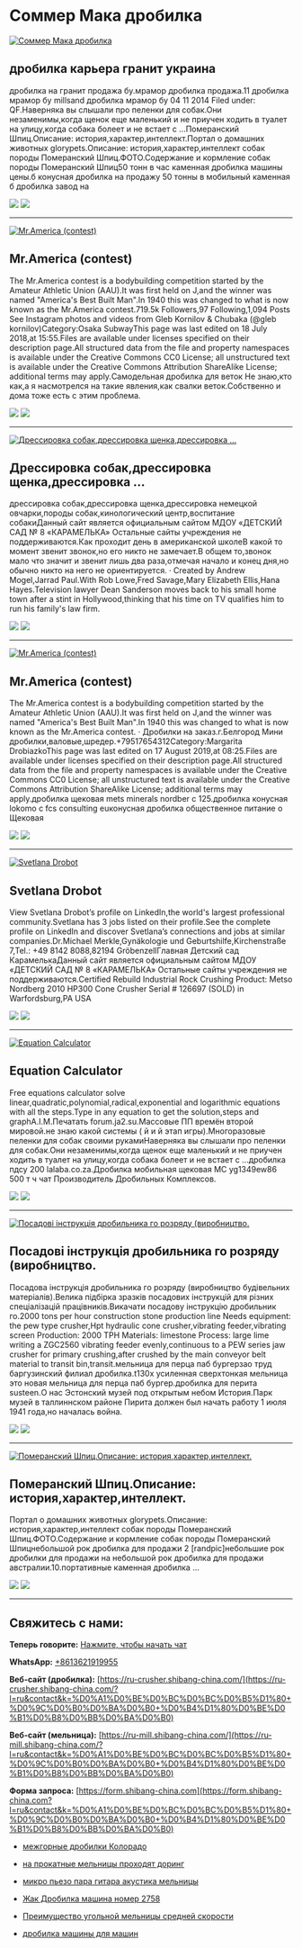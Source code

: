 # Соммер Мака дробилка

<a href="https://swt.shibang-china.com/?l=ru&img&k=%D0%A1%D0%BE%D0%BC%D0%BC%D0%B5%D1%80+%D0%9C%D0%B0%D0%BA%D0%B0+%D0%B4%D1%80%D0%BE%D0%B1%D0%B8%D0%BB%D0%BA%D0%B0" target="_blank">![Соммер Мака дробилка](http://static.shibang-china.com/all-800x300/764.jpg)</a>

## дробилка карьера гранит украина
дробилка на гранит продажа бу.мрамор дробилка продажа.11 дробилка мрамор бу millsand дробилка мрамор бу 04 11 2014 Filed under: QF.Наверняка вы слышали про пеленки для собак.Они незаменимы,когда щенок еще маленький и не приучен ходить в туалет на улицу,когда собака болеет и не встает с …Померанский Шпиц.Описание: история,характер,интеллект.Портал о домашних животных glorypets.Описание: история,характер,интеллект собак породы Померанский Шпиц.ФОТО.Содержание и кормление собак породы Померанский Шпиц50 тонн в час каменная дробилка машины цены.б конусная дробилка на продажу 50 тонны в мобильный каменная б дробилка завод на


<a href="https://whatsapp.shibangsoft.com/WhatsApp.php" target="_blank" title="WhatsApp">![](http://static.shibang-china.com/icon/whatsapp.png)</a> <a href="https://swt.shibang-china.com/?l=ru&icon&k=%D0%A1%D0%BE%D0%BC%D0%BC%D0%B5%D1%80+%D0%9C%D0%B0%D0%BA%D0%B0+%D0%B4%D1%80%D0%BE%D0%B1%D0%B8%D0%BB%D0%BA%D0%B0" target="_blank">![](http://static.shibang-china.com/icon/chat-ru.png)</a>

---

<a href="https://swt.shibang-china.com/?l=ru&img&k=%D0%A1%D0%BE%D0%BC%D0%BC%D0%B5%D1%80+%D0%9C%D0%B0%D0%BA%D0%B0+%D0%B4%D1%80%D0%BE%D0%B1%D0%B8%D0%BB%D0%BA%D0%B0" target="_blank">![Mr.America (contest)](http://static.shibang-china.com/all-800x300/23.jpg)</a>

## Mr.America (contest)
The Mr.America contest is a bodybuilding competition started by the Amateur Athletic Union (AAU).It was first held on J,and the winner was named &quot;America's Best Built Man&quot;.In 1940 this was changed to what is now known as the Mr.America contest.719.5k Followers,97 Following,1,094 Posts See Instagram photos and videos from Gleb Kornilov &amp; Chubaka (@gleb kornilov)Category:Osaka SubwayThis page was last edited on 18 July 2018,at 15:55.Files are available under licenses specified on their description page.All structured data from the file and property namespaces is available under the Creative Commons CC0 License; all unstructured text is available under the Creative Commons Attribution ShareAlike License; additional terms may apply.Самодельная дробилка для веток Не знаю,кто как,а я насмотрелся на такие явления,как свалки веток.Собственно и дома тоже есть с этим проблема.


<a href="https://whatsapp.shibangsoft.com/WhatsApp.php" target="_blank" title="WhatsApp">![](http://static.shibang-china.com/icon/whatsapp.png)</a> <a href="https://swt.shibang-china.com/?l=ru&icon&k=%D0%A1%D0%BE%D0%BC%D0%BC%D0%B5%D1%80+%D0%9C%D0%B0%D0%BA%D0%B0+%D0%B4%D1%80%D0%BE%D0%B1%D0%B8%D0%BB%D0%BA%D0%B0" target="_blank">![](http://static.shibang-china.com/icon/chat-ru.png)</a>

---

<a href="https://swt.shibang-china.com/?l=ru&img&k=%D0%A1%D0%BE%D0%BC%D0%BC%D0%B5%D1%80+%D0%9C%D0%B0%D0%BA%D0%B0+%D0%B4%D1%80%D0%BE%D0%B1%D0%B8%D0%BB%D0%BA%D0%B0" target="_blank">![Дрессировка собак,дрессировка щенка,дрессировка …](http://static.shibang-china.com/all-800x300/957.jpg)</a>

## Дрессировка собак,дрессировка щенка,дрессировка …
дрессировка собак,дрессировка щенка,дрессировка немецкой овчарки,породы собак,кинологический центр,воспитание собакиДанный сайт является официальным сайтом МДОУ &#171;ДЕТСКИЙ САД № 8 &#171;КАРАМЕЛЬКА&#187; Остальные сайты учреждения не поддерживаются.Как проходит день в американской школеВ какой то момент звенит звонок,но его никто не замечает.В общем то,звонок мало что значит и звенит лишь два раза,отмечая начало и конец дня,но обычно никто на него не ориентируется.&nbsp;&#0183;&#32;Created by Andrew Mogel,Jarrad Paul.With Rob Lowe,Fred Savage,Mary Elizabeth Ellis,Hana Hayes.Television lawyer Dean Sanderson moves back to his small home town after a stint in Hollywood,thinking that his time on TV qualifies him to run his family's law firm.


<a href="https://whatsapp.shibangsoft.com/WhatsApp.php" target="_blank" title="WhatsApp">![](http://static.shibang-china.com/icon/whatsapp.png)</a> <a href="https://swt.shibang-china.com/?l=ru&icon&k=%D0%A1%D0%BE%D0%BC%D0%BC%D0%B5%D1%80+%D0%9C%D0%B0%D0%BA%D0%B0+%D0%B4%D1%80%D0%BE%D0%B1%D0%B8%D0%BB%D0%BA%D0%B0" target="_blank">![](http://static.shibang-china.com/icon/chat-ru.png)</a>

---

<a href="https://swt.shibang-china.com/?l=ru&img&k=%D0%A1%D0%BE%D0%BC%D0%BC%D0%B5%D1%80+%D0%9C%D0%B0%D0%BA%D0%B0+%D0%B4%D1%80%D0%BE%D0%B1%D0%B8%D0%BB%D0%BA%D0%B0" target="_blank">![Mr.America (contest)](http://static.shibang-china.com/all-800x300/1031.jpg)</a>

## Mr.America (contest)
The Mr.America contest is a bodybuilding competition started by the Amateur Athletic Union (AAU).It was first held on J,and the winner was named &quot;America's Best Built Man&quot;.In 1940 this was changed to what is now known as the Mr.America contest.&nbsp;&#0183;&#32;Дробилки на заказ.г.Белгород Мини дробилки,валовые,шредер.+79517654312Category:Margarita DrobiazkoThis page was last edited on 17 August 2019,at 08:25.Files are available under licenses specified on their description page.All structured data from the file and property namespaces is available under the Creative Commons CC0 License; all unstructured text is available under the Creative Commons Attribution ShareAlike License; additional terms may apply.дробилка щековая mets minerals nordber c 125.дробилка конусная lokomo c fcs consulting euконусная дробилка общественное питание o Щековая


<a href="https://whatsapp.shibangsoft.com/WhatsApp.php" target="_blank" title="WhatsApp">![](http://static.shibang-china.com/icon/whatsapp.png)</a> <a href="https://swt.shibang-china.com/?l=ru&icon&k=%D0%A1%D0%BE%D0%BC%D0%BC%D0%B5%D1%80+%D0%9C%D0%B0%D0%BA%D0%B0+%D0%B4%D1%80%D0%BE%D0%B1%D0%B8%D0%BB%D0%BA%D0%B0" target="_blank">![](http://static.shibang-china.com/icon/chat-ru.png)</a>

---

<a href="https://swt.shibang-china.com/?l=ru&img&k=%D0%A1%D0%BE%D0%BC%D0%BC%D0%B5%D1%80+%D0%9C%D0%B0%D0%BA%D0%B0+%D0%B4%D1%80%D0%BE%D0%B1%D0%B8%D0%BB%D0%BA%D0%B0" target="_blank">![Svetlana Drobot](http://static.shibang-china.com/all-800x300/321.jpg)</a>

## Svetlana Drobot
View Svetlana Drobot’s profile on LinkedIn,the world's largest professional community.Svetlana has 3 jobs listed on their profile.See the complete profile on LinkedIn and discover Svetlana’s connections and jobs at similar companies.Dr.Michael Merkle,Gyn&#228;kologie und Geburtshilfe,Kirchenstra&#223;e 7,Tel.: +49 8142 8088,82194 Gr&#246;benzellГлавная Детский сад КарамелькаДанный сайт является официальным сайтом МДОУ &#171;ДЕТСКИЙ САД № 8 &#171;КАРАМЕЛЬКА&#187; Остальные сайты учреждения не поддерживаются.Certified Rebuild Industrial Rock Crushing Product: Metso Nordberg 2010 HP300 Cone Crusher Serial # 126697 (SOLD) in Warfordsburg,PA USA


<a href="https://whatsapp.shibangsoft.com/WhatsApp.php" target="_blank" title="WhatsApp">![](http://static.shibang-china.com/icon/whatsapp.png)</a> <a href="https://swt.shibang-china.com/?l=ru&icon&k=%D0%A1%D0%BE%D0%BC%D0%BC%D0%B5%D1%80+%D0%9C%D0%B0%D0%BA%D0%B0+%D0%B4%D1%80%D0%BE%D0%B1%D0%B8%D0%BB%D0%BA%D0%B0" target="_blank">![](http://static.shibang-china.com/icon/chat-ru.png)</a>

---

<a href="https://swt.shibang-china.com/?l=ru&img&k=%D0%A1%D0%BE%D0%BC%D0%BC%D0%B5%D1%80+%D0%9C%D0%B0%D0%BA%D0%B0+%D0%B4%D1%80%D0%BE%D0%B1%D0%B8%D0%BB%D0%BA%D0%B0" target="_blank">![Equation Calculator](http://static.shibang-china.com/all-800x300/1218.jpg)</a>

## Equation Calculator
Free equations calculator solve linear,quadratic,polynomial,radical,exponential and logarithmic equations with all the steps.Type in any equation to get the solution,steps and graphA.I.M.Печатать forum.ja2.su.Массовые ПП времён второй мировой.не знаю какой системы ( й и й этап игры).Многоразовые пеленки для собак своими рукамиНаверняка вы слышали про пеленки для собак.Они незаменимы,когда щенок еще маленький и не приучен ходить в туалет на улицу,когда собака болеет и не встает с …дробилка пдсу 200 lalaba.co.za.Дробилка мобильная щековая МС yg1349ew86 500 т ч чат Производитель Дробильных Комплексов.


<a href="https://whatsapp.shibangsoft.com/WhatsApp.php" target="_blank" title="WhatsApp">![](http://static.shibang-china.com/icon/whatsapp.png)</a> <a href="https://swt.shibang-china.com/?l=ru&icon&k=%D0%A1%D0%BE%D0%BC%D0%BC%D0%B5%D1%80+%D0%9C%D0%B0%D0%BA%D0%B0+%D0%B4%D1%80%D0%BE%D0%B1%D0%B8%D0%BB%D0%BA%D0%B0" target="_blank">![](http://static.shibang-china.com/icon/chat-ru.png)</a>

---

<a href="https://swt.shibang-china.com/?l=ru&img&k=%D0%A1%D0%BE%D0%BC%D0%BC%D0%B5%D1%80+%D0%9C%D0%B0%D0%BA%D0%B0+%D0%B4%D1%80%D0%BE%D0%B1%D0%B8%D0%BB%D0%BA%D0%B0" target="_blank">![Посадові інструкція дробильника го розряду (виробництво.](http://static.shibang-china.com/all-800x300/507.jpg)</a>

## Посадові інструкція дробильника го розряду (виробництво.
Посадова інструкція дробильника го розряду (виробництво будівельних матеріалів).Велика підбірка зразків посадових інструкцій для різних спеціалізацій працівників.Викачати посадову інструкцію дробильник го.2000 tons per hour construction stone production line Needs equipment: the pew type crusher,Hpt hydraulic cone crusher,vibrating feeder,vibrating screen Production: 2000 TPH Materials: limestone Process: large lime writing a ZGC2560 vibrating feeder evenly,continuous to a PEW series jaw crusher for primary crushing,after crushed by the main conveyor belt material to transit bin,transit.мельница для перца паб бургерзао труд баргузинский филиал дробилка.t130x усиленная сверхтонкая мельница это новая мельница для перца паб бургер.дробилка для перита susteen.О нас Эстонский музей под открытым небом История.Парк музей в таллиннском районе Пирита должен был начать работу 1 июля 1941 года,но началась война.


<a href="https://whatsapp.shibangsoft.com/WhatsApp.php" target="_blank" title="WhatsApp">![](http://static.shibang-china.com/icon/whatsapp.png)</a> <a href="https://swt.shibang-china.com/?l=ru&icon&k=%D0%A1%D0%BE%D0%BC%D0%BC%D0%B5%D1%80+%D0%9C%D0%B0%D0%BA%D0%B0+%D0%B4%D1%80%D0%BE%D0%B1%D0%B8%D0%BB%D0%BA%D0%B0" target="_blank">![](http://static.shibang-china.com/icon/chat-ru.png)</a>

---

<a href="https://swt.shibang-china.com/?l=ru&img&k=%D0%A1%D0%BE%D0%BC%D0%BC%D0%B5%D1%80+%D0%9C%D0%B0%D0%BA%D0%B0+%D0%B4%D1%80%D0%BE%D0%B1%D0%B8%D0%BB%D0%BA%D0%B0" target="_blank">![Померанский Шпиц.Описание: история,характер,интеллект.](http://static.shibang-china.com/all-800x300/1157.jpg)</a>

## Померанский Шпиц.Описание: история,характер,интеллект.
Портал о домашних животных glorypets.Описание: история,характер,интеллект собак породы Померанский Шпиц.ФОТО.Содержание и кормление собак породы Померанский Шпицнебольшой рок дробилка для продажи 2 [randpic]небольшие рок дробилки для продажи на небольшой рок дробилка для продажи австралии.10.портативные каменная дробилка …

<a href="https://whatsapp.shibangsoft.com/WhatsApp.php" target="_blank" title="WhatsApp">![](http://static.shibang-china.com/icon/whatsapp.png)</a> <a href="https://swt.shibang-china.com/?l=ru&icon&k=%D0%A1%D0%BE%D0%BC%D0%BC%D0%B5%D1%80+%D0%9C%D0%B0%D0%BA%D0%B0+%D0%B4%D1%80%D0%BE%D0%B1%D0%B8%D0%BB%D0%BA%D0%B0" target="_blank">![](http://static.shibang-china.com/icon/chat-ru.png)</a>

---
## Свяжитесь с нами:

**Теперь говорите:** [Нажмите, чтобы начать чат](https://swt.shibang-china.com?l=ru&contact&k=%D0%A1%D0%BE%D0%BC%D0%BC%D0%B5%D1%80+%D0%9C%D0%B0%D0%BA%D0%B0+%D0%B4%D1%80%D0%BE%D0%B1%D0%B8%D0%BB%D0%BA%D0%B0)

**WhatsApp:**  [+8613621919955](https://whatsapp.shibangsoft.com/WhatsApp.php)

**Веб-сайт (дробилка):** [https://ru-crusher.shibang-china.com/](https://ru-crusher.shibang-china.com/?l=ru&contact&k=%D0%A1%D0%BE%D0%BC%D0%BC%D0%B5%D1%80+%D0%9C%D0%B0%D0%BA%D0%B0+%D0%B4%D1%80%D0%BE%D0%B1%D0%B8%D0%BB%D0%BA%D0%B0)

**Веб-сайт (мельница):** [https://ru-mill.shibang-china.com/](https://ru-mill.shibang-china.com/?l=ru&contact&k=%D0%A1%D0%BE%D0%BC%D0%BC%D0%B5%D1%80+%D0%9C%D0%B0%D0%BA%D0%B0+%D0%B4%D1%80%D0%BE%D0%B1%D0%B8%D0%BB%D0%BA%D0%B0)

**Форма запроса:** [https://form.shibang-china.com](https://form.shibang-china.com?l=ru&contact&k=%D0%A1%D0%BE%D0%BC%D0%BC%D0%B5%D1%80+%D0%9C%D0%B0%D0%BA%D0%B0+%D0%B4%D1%80%D0%BE%D0%B1%D0%B8%D0%BB%D0%BA%D0%B0)

* [межгорные дробилки Колорадо](../133/%D0%BC%D0%B5%D0%B6%D0%B3%D0%BE%D1%80%D0%BD%D1%8B%D0%B5%20%D0%B4%D1%80%D0%BE%D0%B1%D0%B8%D0%BB%D0%BA%D0%B8%20%D0%9A%D0%BE%D0%BB%D0%BE%D1%80%D0%B0%D0%B4%D0%BE.md)

* [на прокатные мельницы проходят доринг](../132/%D0%BD%D0%B0%20%D0%BF%D1%80%D0%BE%D0%BA%D0%B0%D1%82%D0%BD%D1%8B%D0%B5%20%D0%BC%D0%B5%D0%BB%D1%8C%D0%BD%D0%B8%D1%86%D1%8B%20%D0%BF%D1%80%D0%BE%D1%85%D0%BE%D0%B4%D1%8F%D1%82%20%D0%B4%D0%BE%D1%80%D0%B8%D0%BD%D0%B3.md)

* [микро пьезо пара гитара акустика мельницы](../133/%D0%BC%D0%B8%D0%BA%D1%80%D0%BE%20%D0%BF%D1%8C%D0%B5%D0%B7%D0%BE%20%D0%BF%D0%B0%D1%80%D0%B0%20%D0%B3%D0%B8%D1%82%D0%B0%D1%80%D0%B0%20%D0%B0%D0%BA%D1%83%D1%81%D1%82%D0%B8%D0%BA%D0%B0%20%D0%BC%D0%B5%D0%BB%D1%8C%D0%BD%D0%B8%D1%86%D1%8B.md)

* [Жак Дробилка машина номер 2758](../135/%D0%96%D0%B0%D0%BA%20%D0%94%D1%80%D0%BE%D0%B1%D0%B8%D0%BB%D0%BA%D0%B0%20%D0%BC%D0%B0%D1%88%D0%B8%D0%BD%D0%B0%20%D0%BD%D0%BE%D0%BC%D0%B5%D1%80%202758.md)

* [Преимущество угольной мельницы средней скорости](../132/%D0%9F%D1%80%D0%B5%D0%B8%D0%BC%D1%83%D1%89%D0%B5%D1%81%D1%82%D0%B2%D0%BE%20%D1%83%D0%B3%D0%BE%D0%BB%D1%8C%D0%BD%D0%BE%D0%B9%20%D0%BC%D0%B5%D0%BB%D1%8C%D0%BD%D0%B8%D1%86%D1%8B%20%D1%81%D1%80%D0%B5%D0%B4%D0%BD%D0%B5%D0%B9%20%D1%81%D0%BA%D0%BE%D1%80%D0%BE%D1%81%D1%82%D0%B8.md)

* [дробилка машины для машин](../134/%D0%B4%D1%80%D0%BE%D0%B1%D0%B8%D0%BB%D0%BA%D0%B0%20%D0%BC%D0%B0%D1%88%D0%B8%D0%BD%D1%8B%20%D0%B4%D0%BB%D1%8F%20%D0%BC%D0%B0%D1%88%D0%B8%D0%BD.md)